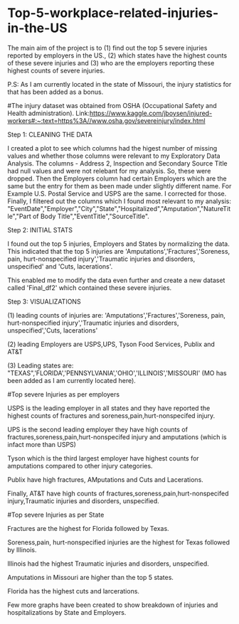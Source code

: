 # Top-5-workplace-related-injuries-in-the-US
The main aim of the project is to (1) find out the top 5 severe injuries reported by employers in the US., (2) which states have the highest counts of these severe injuries and (3) who are the employers reporting these highest counts of severe injuries.  

P.S: As I am currently located in the state of Missouri, the injury statistics for that has been added as a bonus.


#The injury dataset was obtained from OSHA (Occupational Safety and Health administration). Link:https://www.kaggle.com/jboysen/injured-workers#:~:text=https%3A//www.osha.gov/severeinjury/index.html

Step 1: CLEANING THE DATA

I created a plot to see which columns had the higest number of missing values and whether those columns were relevant to my Exploratory Data Analysis. The columns - Address 2, Inspection and Secondary Source Title had null values and were not relebant for my analysis. So, these were dropped.
Then the Employers column had certain Employers which are the same but the entry for them as been made under slightly different name. For Example U.S. Postal Service and USPS are the same.
I corrected for those.
Finally, I filtered out the columns which I found most relevant to my analysis: "EventDate","Employer","City","State","Hospitalized","Amputation","NatureTitle","Part of Body Title","EventTitle","SourceTitle".

Step 2: INITIAL STATS

I found out the top 5 injuries, Employers and States by normalizing the data.
This indicated that the top 5 injuries are 'Amputations','Fractures','Soreness, pain, hurt-nonspecified injury','Traumatic injuries and disorders, unspecified' and 'Cuts, lacerations'.

This enabled me to modify the data even further and create a new dataset called 'Final_df2' which contained these severe injuries.

Step 3: VISUALIZATIONS

(1) leading counts of injuries are: 'Amputations','Fractures','Soreness, pain, hurt-nonspecified injury','Traumatic injuries and disorders, unspecified','Cuts, lacerations'

(2) leading Employers are USPS,UPS, Tyson Food Services, Publix and AT&T

(3) Leading states are: "TEXAS",'FLORIDA','PENNSYLVANIA','OHIO','ILLINOIS','MISSOURI' (MO has been added as I am currently located here).

#Top severe Injuries as per employers

USPS is the leading employer in all states and they have reported the highest counts of fractures and soreness,pain,hurt-nonspecifed injury.

UPS is the second leading employer they have high counts of fractures,soreness,pain,hurt-nonspecifed injury and amputations (which is infact more than USPS)

Tyson which is the third largest employer have highest counts for amputations compared to other injury categories.

Publix have high fractures, AMputations and Cuts and Lacerations.

Finally, AT&T have high counts of fractures,soreness,pain,hurt-nonspecifed injury,Traumatic injuries and disorders, unspecified.

#Top severe Injuries as per State

Fractures are the highest for Florida followed by Texas.

Soreness,pain, hurt-nonspecified injuries are the highest for Texas followed by Illinois.

Illinois had the highest Traumatic injuries and disorders, unspecified.

Amputations in Missouri are higher than the top 5 states.

Florida has the highest cuts and larcerations.

Few more graphs have been created to show breakdown of injuries and hospitalizations by State and Employers.
